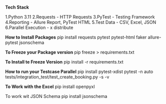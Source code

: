 **Tech Stack**

1.Python 3.11
2.Requests - HTTP Requests
3.PyTest - Testing Framework
4.Reporting - Allure Report, PyTest HTML
5.Test Data - CSV, Excel, JSON
6.Parallel Execution - x distribute

**How to Install Packages**
pip install requests pytest pytest-html faker allure-pytest jsonschema

**To Freeze your Package version**
pip freeze > requirements.txt

**To Install te Freeze Version**
pip install -r requirements.txt

**How to run your Testcase Parallel**
pip install pytest-xdist
pytest -n auto tests/integration_test/test_create_booking.py -s -v 

**To Work with the Excel**
pip install openpyxl

To work wit JSON Schema
pip install jsonschema
